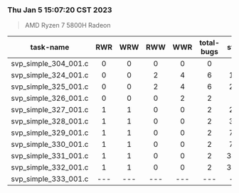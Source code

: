 ### Thu Jan  5 15:07:20 CST 2023
> AMD   Ryzen   7   5800H Radeon

| task-name | RWR | WRW | RWW | WWR | total-bugs| state | total time(ms) |
| :---: | :---: | :---: | :---: | :---: | :---: | :---: | :---: | 
| svp_simple_304_001.c | 0 | 0 | 0 | 0 | 0 | 9 | 12 |
| svp_simple_324_001.c | 0 | 0 | 2 | 4 | 6 | 128 | 129 |
| svp_simple_325_001.c | 0 | 0 | 2 | 4 | 6 | 275 | 183 |
| svp_simple_326_001.c | 0 | 0 | 0 | 2 | 2 | 91 | 105 |
| svp_simple_327_001.c | 1 | 1 | 0 | 0 | 2 | 233 | 220 |
| svp_simple_328_001.c | 1 | 1 | 0 | 0 | 2 | 329 | 216 |
| svp_simple_329_001.c | 1 | 1 | 0 | 0 | 2 | 743 | 414 |
| svp_simple_330_001.c | 1 | 1 | 0 | 0 | 2 | 743 | 450 |
| svp_simple_331_001.c | 1 | 1 | 0 | 0 | 2 | 3929 | 1407 |
| svp_simple_332_001.c | 1 | 1 | 0 | 0 | 2 | 3929 | 2081 |
| svp_simple_333_001.c | --- | --- | --- | --- | --- | --- | --- |
